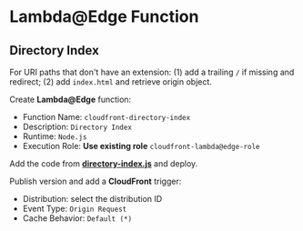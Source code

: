 # Lambda@Edge Function
## Directory Index

For URI paths that don't have an extension: (1) add a trailing `/` if missing and redirect; (2) add `index.html` and retrieve origin object.

Create **Lambda@Edge** function:

- Function Name: `cloudfront-directory-index`
- Description: `Directory Index`
- Runtime: `Node.js`
- Execution Role: **Use existing role** `cloudfront-lambda@edge-role`

Add the code from **[directory-index.js](directory-index.js)** and deploy.

Publish version and add a **CloudFront** trigger:

- Distribution: select the distribution ID
- Event Type: `Origin Request`
- Cache Behavior: `Default (*)`

